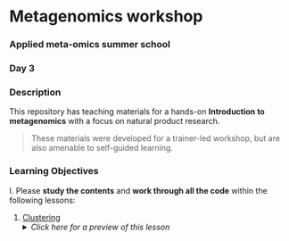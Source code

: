 # Metagenomics workshop
### Applied meta-omics summer school
### Day 3

### Description

This repository has teaching materials for a hands-on **Introduction to metagenomics** with a focus on natural product research.

> These materials were developed for a trainer-led workshop, but are also amenable to self-guided learning.

### Learning Objectives

I. Please **study the contents** and **work through all the code** within the following lessons:
   1. [Clustering](../lessons/07_SC_clustering_cells_SCT.md)
      <details>
       <summary><i>Click here for a preview of this lesson</i></summary>
         <br>From the UMAP visualization of our data  we can see that the cells are positioned into groups. Our next task is to isolate clusters of cells that are most similar to one another based on gene expression. <br><br>In this lesson you will:<br>
             - Learn the theory behind clustering and how it is performed in Seurat<br>
             - Cluster cells and visualize them on the UMAP<br>
        </details>